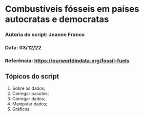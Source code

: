 # Combustíveis fósseis em países autocratas e democratas

### Autoria do script: Jeanne Franco
### Data: 03/12/22
### Referência: https://ourworldindata.org/fossil-fuels

## Tópicos do script

1. Sobre os dados;
2. Carregar pacotes;
3. Carregar dados;
4. Manipular dados;
5. Gráficos.
